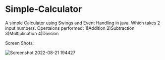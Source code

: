 # Simple-Calculator
A simple Calculator using Swings and Event Handling in java.
Which takes 2 input numbers.
Opertaions performed:
1)Addition
2)Subtraction
3)Multiplication
4)Division




Screen Shots:





![Screenshot 2022-08-21 194427](https://user-images.githubusercontent.com/96989184/185795522-a82af02c-6833-4ed5-a034-358dafec54b2.png)
